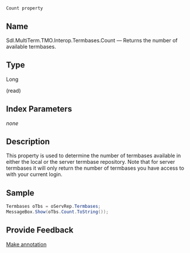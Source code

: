 

# 
    Count property



## Name

Sdl.MultiTerm.TMO.Interop.Termbases.Count —          Returns the number of available termbases.



## Type

Long

(read)



## Index Parameters
*none*


## Description



This property is used to determine the number of termbases available in either the local or the server termbase repository. Note that for server termbases it will only return the number of termbases you have access to with your current login.



## Sample


```cs
Termbases oTbs = oServRep.Termbases;
MessageBox.Show(oTbs.Count.ToString());
```



## Provide Feedback

[Make annotation](mailto:sdk-feedback@sdl.com&amp;subject=Reference%20for%20Sdl.MultiTerm.TMO.Interop.Termbases.Count)

